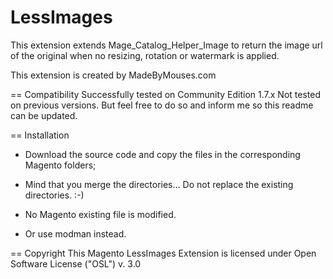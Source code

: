 LessImages
==========

This extension extends Mage_Catalog_Helper_Image to return the image url of the original when no resizing, rotation or watermark is applied.

This extension is created by MadeByMouses.com

== Compatibility
Successfully tested on Community Edition 1.7.x
Not tested on previous versions. But feel free to do so and inform me so this readme can be updated.

== Installation
* Download the source code and copy the files in the corresponding Magento folders; 
* Mind that you merge the directories… Do not replace the existing directories. :-)
* No Magento existing file is modified. 

* Or use modman instead.

== Copyright
This Magento LessImages Extension is licensed under Open Software License ("OSL") v. 3.0
